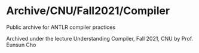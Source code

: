 # Archive/CNU/Fall2021/Compiler

Public archive for ANTLR compiler practices

Archived under the lecture Understanding Compiler, Fall 2021, CNU by Prof. Eunsun Cho
